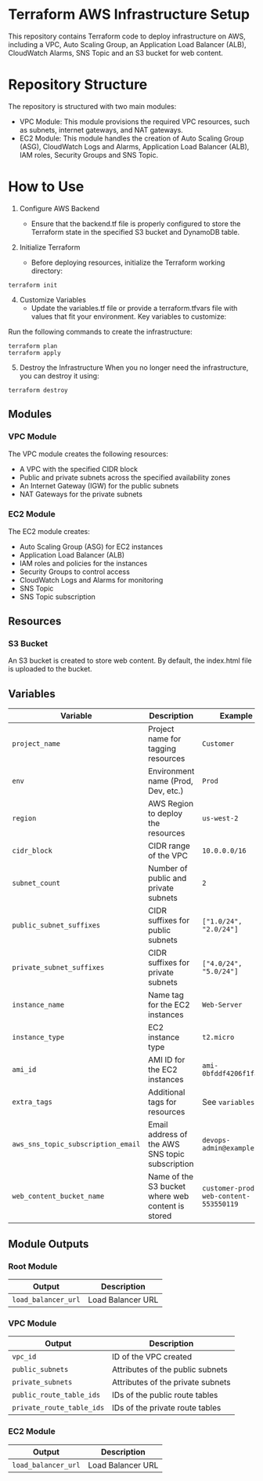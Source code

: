 # Terraform AWS Infrastructure Setup

This repository contains Terraform code to deploy infrastructure on AWS, including a VPC, Auto Scaling Group, an Application Load Balancer (ALB), CloudWatch Alarms, SNS Topic and an S3 bucket for web content.

# Repository Structure

The repository is structured with two main modules:

- VPC Module: This module provisions the required VPC resources, such as subnets, internet gateways, and NAT gateways.
- EC2 Module: This module handles the creation of Auto Scaling Group (ASG), CloudWatch Logs and Alarms, Application Load Balancer (ALB), IAM roles, Security Groups and SNS Topic.

# How to Use

1. Configure AWS Backend

   - Ensure that the backend.tf file is properly configured to store the Terraform state in the specified S3 bucket and DynamoDB table.

2. Initialize Terraform
   - Before deploying resources, initialize the Terraform working directory:

```
terraform init
```

4. Customize Variables
   - Update the variables.tf file or provide a terraform.tfvars file with values that fit your environment. Key variables to customize:

Run the following commands to create the infrastructure:

```
terraform plan
terraform apply
```

5. Destroy the Infrastructure
   When you no longer need the infrastructure, you can destroy it using:

```
terraform destroy
```

## Modules

### VPC Module

The VPC module creates the following resources:

- A VPC with the specified CIDR block
- Public and private subnets across the specified availability zones
- An Internet Gateway (IGW) for the public subnets
- NAT Gateways for the private subnets

### EC2 Module

The EC2 module creates:

- Auto Scaling Group (ASG) for EC2 instances
- Application Load Balancer (ALB)
- IAM roles and policies for the instances
- Security Groups to control access
- CloudWatch Logs and Alarms for monitoring
- SNS Topic
- SNS Topic subscription

## Resources

### S3 Bucket

An S3 bucket is created to store web content. By default, the index.html file is uploaded to the bucket.

## Variables

| Variable                           | Description                                       | Example                               |
| ---------------------------------- | ------------------------------------------------- | ------------------------------------- |
| `project_name`                     | Project name for tagging resources                | `Customer`                            |
| `env`                              | Environment name (Prod, Dev, etc.)                | `Prod`                                |
| `region`                           | AWS Region to deploy the resources                | `us-west-2`                           |
| `cidr_block`                       | CIDR range of the VPC                             | `10.0.0.0/16`                         |
| `subnet_count`                     | Number of public and private subnets              | `2`                                   |
| `public_subnet_suffixes`           | CIDR suffixes for public subnets                  | `["1.0/24", "2.0/24"]`                |
| `private_subnet_suffixes`          | CIDR suffixes for private subnets                 | `["4.0/24", "5.0/24"]`                |
| `instance_name`                    | Name tag for the EC2 instances                    | `Web-Server`                          |
| `instance_type`                    | EC2 instance type                                 | `t2.micro`                            |
| `ami_id`                           | AMI ID for the EC2 instances                      | `ami-0bfddf4206f1fa7b9`               |
| `extra_tags`                       | Additional tags for resources                     | See `variables.tf`                    |
| `aws_sns_topic_subscription_email` | Email address of the AWS SNS topic subscription   | `devops-admin@example.com`            |
| `web_content_bucket_name`          | Name of the S3 bucket where web content is stored | `customer-prod-web-content-553550119` |

## Module Outputs

### Root Module

| Output              | Description       |
| ------------------- | ----------------- |
| `load_balancer_url` | Load Balancer URL |

### VPC Module

| Output                    | Description                       |
| ------------------------- | --------------------------------- |
| `vpc_id`                  | ID of the VPC created             |
| `public_subnets`          | Attributes of the public subnets  |
| `private_subnets`         | Attributes of the private subnets |
| `public_route_table_ids`  | IDs of the public route tables    |
| `private_route_table_ids` | IDs of the private route tables   |

### EC2 Module

| Output              | Description       |
| ------------------- | ----------------- |
| `load_balancer_url` | Load Balancer URL |
